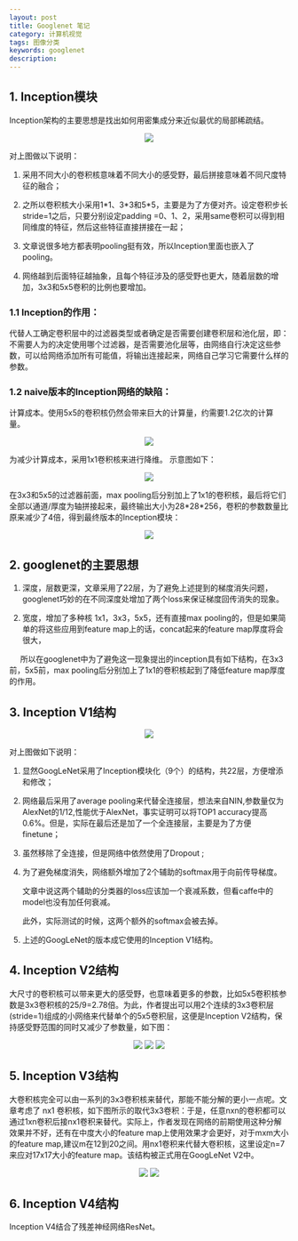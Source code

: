 ```yaml
---
layout: post
title: Googlenet 笔记
category: 计算机视觉
tags: 图像分类
keywords: googlenet
description:
---
```


## 1. Inception模块

Inception架构的主要思想是找出如何用密集成分来近似最优的局部稀疏结。

<center>

<img src="https://raw.githubusercontent.com/chiemon/chiemon.github.io/master/img/GoogleNet/1.png">

</center>

对上图做以下说明：

1. 采用不同大小的卷积核意味着不同大小的感受野，最后拼接意味着不同尺度特征的融合；

2. 之所以卷积核大小采用1\*1、3\*3和5\*5，主要是为了方便对齐。设定卷积步长stride=1之后，只要分别设定padding =0、1、2，采用same卷积可以得到相同维度的特征，然后这些特征直接拼接在一起；

3. 文章说很多地方都表明pooling挺有效，所以Inception里面也嵌入了pooling。

4. 网络越到后面特征越抽象，且每个特征涉及的感受野也更大，随着层数的增加，3x3和5x5卷积的比例也要增加。

### 1.1 Inception的作用：

代替人工确定卷积层中的过滤器类型或者确定是否需要创建卷积层和池化层，即：不需要人为的决定使用哪个过滤器，是否需要池化层等，由网络自行决定这些参数，可以给网络添加所有可能值，将输出连接起来，网络自己学习它需要什么样的参数。

### 1.2 naive版本的Inception网络的缺陷：

计算成本。使用5x5的卷积核仍然会带来巨大的计算量，约需要1.2亿次的计算量。

<center>

<img src="https://raw.githubusercontent.com/chiemon/chiemon.github.io/master/img/GoogleNet/2.png">

</center>

为减少计算成本，采用1x1卷积核来进行降维。 示意图如下：

<center>

<img src="https://raw.githubusercontent.com/chiemon/chiemon.github.io/master/img/GoogleNet/3.png">

</center>

在3x3和5x5的过滤器前面，max pooling后分别加上了1x1的卷积核，最后将它们全部以通道/厚度为轴拼接起来，最终输出大小为28\*28\*256，卷积的参数数量比原来减少了4倍，得到最终版本的Inception模块：

<center>

<img src="https://raw.githubusercontent.com/chiemon/chiemon.github.io/master/img/GoogleNet/4.png">

</center>

## 2. googlenet的主要思想

1. 深度，层数更深，文章采用了22层，为了避免上述提到的梯度消失问题，googlenet巧妙的在不同深度处增加了两个loss来保证梯度回传消失的现象。

2. 宽度，增加了多种核 1x1，3x3，5x5，还有直接max pooling的，但是如果简单的将这些应用到feature map上的话，concat起来的feature map厚度将会很大，

&nbsp;&nbsp;&nbsp;&nbsp;
所以在googlenet中为了避免这一现象提出的inception具有如下结构，在3x3前，5x5前，max pooling后分别加上了1x1的卷积核起到了降低feature map厚度的作用。

## 3. Inception V1结构

<center>

<img src="https://raw.githubusercontent.com/chiemon/chiemon.github.io/master/img/GoogleNet/5.png">

</center>

对上图做如下说明：

1. 显然GoogLeNet采用了Inception模块化（9个）的结构，共22层，方便增添和修改；
2. 网络最后采用了average pooling来代替全连接层，想法来自NIN,参数量仅为AlexNet的1/12,性能优于AlexNet，事实证明可以将TOP1 accuracy提高0.6%。但是，实际在最后还是加了一个全连接层，主要是为了方便finetune；

3. 虽然移除了全连接，但是网络中依然使用了Dropout ;

4. 为了避免梯度消失，网络额外增加了2个辅助的softmax用于向前传导梯度。

    文章中说这两个辅助的分类器的loss应该加一个衰减系数，但看caffe中的model也没有加任何衰减。

    此外，实际测试的时候，这两个额外的softmax会被去掉。
5. 上述的GoogLeNet的版本成它使用的Inception V1结构。

## 4. Inception V2结构

大尺寸的卷积核可以带来更大的感受野，也意味着更多的参数，比如5x5卷积核参数是3x3卷积核的25/9=2.78倍。为此，作者提出可以用2个连续的3x3卷积层(stride=1)组成的小网络来代替单个的5x5卷积层，这便是Inception V2结构，保持感受野范围的同时又减少了参数量，如下图：

<center>

<img src="https://raw.githubusercontent.com/chiemon/chiemon.github.io/master/img/GoogleNet/6.png">


<img src="https://raw.githubusercontent.com/chiemon/chiemon.github.io/master/img/GoogleNet/7.png">

<img src="https://raw.githubusercontent.com/chiemon/chiemon.github.io/master/img/GoogleNet/9.png">

</center>

## 5. Inception V3结构

大卷积核完全可以由一系列的3x3卷积核来替代，那能不能分解的更小一点呢。文章考虑了 nx1 卷积核，如下图所示的取代3x3卷积：于是，任意nxn的卷积都可以通过1xn卷积后接nx1卷积来替代。实际上，作者发现在网络的前期使用这种分解效果并不好，还有在中度大小的feature map上使用效果才会更好，对于mxm大小的feature map,建议m在12到20之间。用nx1卷积来代替大卷积核，这里设定n=7来应对17x17大小的feature map。该结构被正式用在GoogLeNet V2中。

<center>

<img src="https://raw.githubusercontent.com/chiemon/chiemon.github.io/master/img/GoogleNet/8.png">

<img src="https://raw.githubusercontent.com/chiemon/chiemon.github.io/master/img/GoogleNet/10.png">

</center>

## 6. Inception V4结构

Inception V4结合了残差神经网络ResNet。